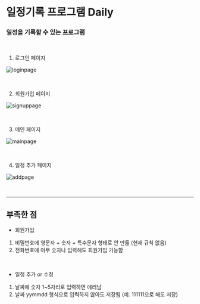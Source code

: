 # 일정기록 프로그램 Daily

### 일정을 기록할 수 있는 프로그램 
<br>

1. 로그인 페이지

![loginpage](/image/login.PNG)

<br>

2. 회원가입 페이지

![signuppage](/image/signup.PNG)

<br>

3. 메인 페이지

![mainpage](/image/mainpage.PNG)

<br>

4. 일정 추가 페이지

![addpage](/image/addpage.PNG)

<br>


------------

## 부족한 점 
* 회원가입
1. 비밀번호에 영문자 + 숫자 + 특수문자 형태로 안 만듦 (현재 규칙 없음)
2. 전화번호에 아무 숫자나 입력해도 회원가입 가능함  
<br>

* 일정 추가 or 수정
1. 날짜에 숫자 1~5자리로 입력하면 에러남 
2. 날짜 yymmdd 형식으로 입력하지 않아도 저장됨 (예. 111111으로 해도 저장)